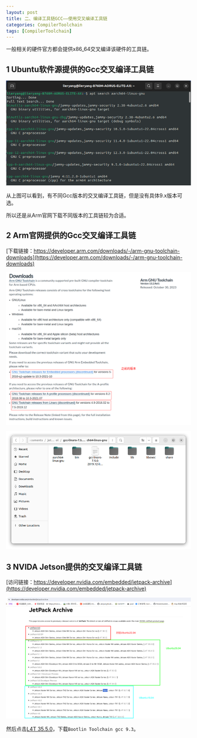 ```yaml
---
layout: post
title: 二、编译工具链GCC——使用交叉编译工具链
categories: CompilerToolchain
tags: [CompilerToolchain]
---
```


一般相关的硬件官方都会提供x86_64交叉编译该硬件的工具链。

## 1 Ubuntu软件源提供的Gcc交叉编译工具链

![alt text](/assets/CompilerToolchain/02_GCC/image.png)

从上图可以看到，有不同Gcc版本的交叉编译工具链，但是没有具体9.x版本可选。

所以还是从Arm官网下载不同版本的工具链较为合适。

## 2 Arm官网提供的Gcc交叉编译工具链

[下载链接：https://developer.arm.com/downloads/-/arm-gnu-toolchain-downloads](https://developer.arm.com/downloads/-/arm-gnu-toolchain-downloads)

![alt text](/assets/CompilerToolchain/02_GCC/image-1.png)

![alt text](/assets/CompilerToolchain/02_GCC/image-2.png)

## 3 NVIDA Jetson提供的交叉编译工具链

[访问链接：https://developer.nvidia.com/embedded/jetpack-archive](https://developer.nvidia.com/embedded/jetpack-archive)

![alt text](/assets/CompilerToolchain/02_GCC/image-3.png)


然后点击[L4T 35.5.0](https://developer.nvidia.com/embedded/jetson-linux-r3550)，下载`Bootlin Toolchain gcc 9.3`。